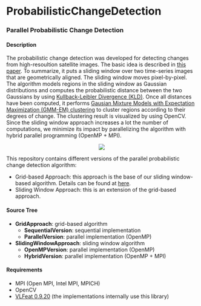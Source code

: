 # ProbabilisticChangeDetection
<h3>Parallel Probabilistic Change Detection</h3>

<h4>Description</h4>
The probabilistic change detection was developed for detecting changes from high-resoultion satellite images. The basic idea is described in <a href="file:///home/phantom/Downloads/sliding-window-based-probabilistic-change-detection-for-remote-sensed-images.pdf">this paper</a>. To summarize, it puts a sliding window over two time-series images that are geometrically aligned. The sliding window moves pixel-by-pixel. The algorithm models regions in the sliding window as Gaussian distributions and computes the probabilistic distance between the two Gaussians by using <a href="https://en.wikipedia.org/wiki/Kullback%E2%80%93Leibler_divergence">Kullback-Leibler Divergence (KLD)</a>. Once all distances have been computed, it performs <a href="https://people.csail.mit.edu/rameshvs/content/gmm-em.pdf">Gausian Mixture Models with Expectation Maximization (GMM-EM) clustering</a> to cluster regions according to their degrees of change. The clustering result is visualized by using OpenCV. Since the sliding window approach increases a lot the number of computations, we minimize its impact by parallelizing the algorithm with hybrid parallel programming (OpenMP + MPI).
<p align="center">
  <image align="center" src="https://github.com/fender3kr/Images/blob/master/ChangeDetection/Figure01.png">
</p>

This repository contains different versions of the parallel probabilistic change detection algorithm:
<ul>
  <li>Grid-based Approach: this approach is the base of our sliding window-based algorithm. Details can be found at <a href="https://www.sciencedirect.com/science/article/pii/S1877050912002189">here</a>.</li>
  <li>Sliding Window Approach: this is an extension of the grid-based approach.</li>
</ul>

<H4>Source Tree</H4>
<ul>
  <li><b>GridApproach</b>: grid-based algorithm
    <ul>
      <li><b>SequentialVersion</b>: sequential implementation</li>
      <li><b>ParallelVersion</b>: parallel implementation (OpenMP)</li>
    </ul>
  </li>
  <li><b>SlidingWindowApproach</b>: sliding window algorithm
    <ul>
      <li><b>OpenMPVersion</b>: parallel implementation (OpenMP)</li>
      <li><b>HybridVersion</b>: parallel implementation (OpenMP + MPI)</li>
    </ul>
  </li>
</ul>
<H4>Requirements</H4>
<ul>
  <li>MPI (Open MPI, Intel MPI, MPICH)</li>
  <li>OpenCV</li>
  <li><a href="http://www.vlfeat.org/">VLFeat 0.9.20</a> (the implementations internally use this library)</li>
</ul>
